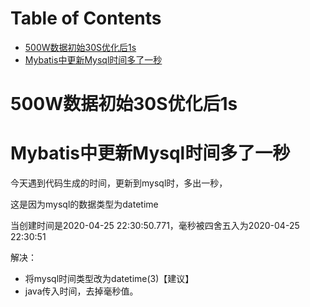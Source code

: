 # Table of Contents

* [500W数据初始30S优化后1s](#500w数据初始30s优化后1s)
* [Mybatis中更新Mysql时间多了一秒](#mybatis中更新mysql时间多了一秒)


# 500W数据初始30S优化后1s


# Mybatis中更新Mysql时间多了一秒

今天遇到代码生成的时间，更新到mysql时，多出一秒，

这是因为mysql的数据类型为datetime

当创建时间是2020-04-25 22:30:50.771，毫秒被四舍五入为2020-04-25 22:30:51

解决：

+ 将mysql时间类型改为datetime(3)【建议】
+ java传入时间，去掉毫秒值。
